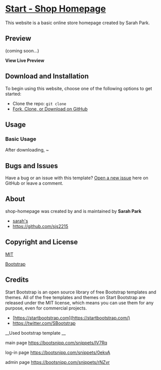 



# [Start - Shop Homepage](https://github.com/sjs2215/Shop-Homepage)

This website is a basic online store homepage created by Sarah Park.

## Preview

(coming soon...)

**View Live Preview**



## Download and Installation

To begin using this website, choose one of the following options to get started:

- Clone the repo: `git clone `
- [Fork, Clone, or Download on GitHub](https://github.com/sjs2215/Shop-Homepage)

## Usage

### Basic Usage

After downloading, ~

## Bugs and Issues

Have a bug or an issue with this template? [Open a new issue](https://github.com/sjs2215/Shop-Homepage/issues) here on GitHub or leave a comment.

## About

shop-homepage was created by and is maintained by **Sarah Park**

- [sarah's](https://sjs2215.tistory.com/)
- https://github.com/sjs2215

## Copyright and License

[MIT](https://github.com/BlackrockDigital/startbootstrap-shop-homepage/blob/gh-pages/LICENSE) 

[Bootstrap](https://getbootstrap.com/ )



## Credits

Start Bootstrap is an open source library of free Bootstrap templates and themes. All of the free templates and themes on Start Bootstrap are released under the MIT license, which means you can use them for any purpose, even for commercial projects.

- [https://startbootstrap.com](https://startbootstrap.com/)
- https://twitter.com/SBootstrap

__Used bootstrap template __

main page https://bootsnipp.com/snippets/lV7Rq 

log-in page https://bootsnipp.com/snippets/0ekvA

admin page https://bootsnipp.com/snippets/rNZvr



